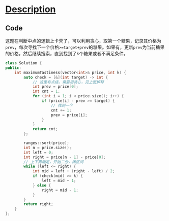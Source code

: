 # [Description](https://leetcode.cn/problems/maximum-tastiness-of-candy-basket/)

## Code

这题在判断中点的逻辑上卡壳了，可以利用贪心，取第一个糖果，记录其价格为`prev`，每次寻找下一个价格`>=target+prev`的糖果。如果有，更新`prev`为当前糖果的价格，然后继续搜索，直到找到了k个糖果或者不满足条件。  

```cpp
class Solution {
public:
    int maximumTastiness(vector<int>& price, int k) {
        auto check = [&](int target) -> int {
            // 这里有点绕，需要用贪心，见上面解释
            int prev = price[0];
            int cnt = 1;
            for (int i = 1; i < price.size(); i++) {
                if (price[i] - prev >= target) {
                    // 找到一个
                    cnt += 1;
                    prev = price[i];
                }
            }
            return cnt;
        };

        ranges::sort(price);
        int n = price.size();
        int left = 0;
        int right = price[n - 1] - price[0];
        // 上下界确定，开始二分，闭区间
        while (left <= right) {
            int mid = left + (right - left) / 2;
            if (check(mid) >= k) {
                left = mid + 1;
            } else {
                right = mid - 1;
            }
        }
        return right;
    }
};
```
